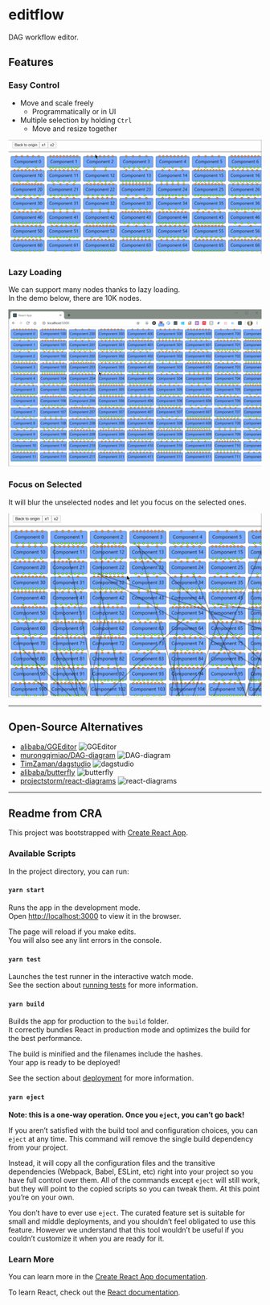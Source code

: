 # editflow

DAG workflow editor.

## Features

### Easy Control

- Move and scale freely
  - Programmatically or in UI
- Multiple selection by holding `Ctrl`
  - Move and resize together

![Easy control](demo/easy-control.gif)

### Lazy Loading

We can support many nodes thanks to lazy loading.  
In the demo below, there are 10K nodes.

![Lazy Loading 10K Nodes](demo/lazy-loading.gif)

### Focus on Selected

It will blur the unselected nodes and let you focus on the selected ones.

![Blur unselected](demo/blur-unselected.gif)

---

## Open-Source Alternatives

- [alibaba/GGEditor](https://github.com/alibaba/GGEditor)
  ![GGEditor](https://camo.githubusercontent.com/8391d76bcc7a7abe8bbe17da3104045a2b109358/68747470733a2f2f696d672e616c6963646e2e636f6d2f7466732f544231636c304c79417a6f4b31526a535a466c58586169345658612d3830302d3430372e676966)
- [murongqimiao/DAG-diagram](https://github.com/murongqimiao/DAG-diagram)
  ![DAG-diagram](https://camo.githubusercontent.com/ca359d0e29db4be5a6aabd28ca4676c8dec86d2a/68747470733a2f2f757365722d676f6c642d63646e2e786974752e696f2f323031392f392f332f313663663632333733343131363237353f773d34383026683d32373226663d67696626733d31363339313835)
- [TimZaman/dagstudio](https://github.com/TimZaman/dagstudio)
  ![dagstudio](https://github.com/TimZaman/dagstudio/raw/master/misc/20160907_dagstudio_ex.gif)
- [alibaba/butterfly](https://github.com/alibaba/butterfly)
  ![butterfly](https://camo.githubusercontent.com/5dd03a6457f868b6f4ff5c5a0f8c3f7a838aa329/68747470733a2f2f696d672e616c6963646e2e636f6d2f7466732f5442316d77723067627231674b306a535a464458586239795658612d313030302d313030302e706e67)
- [projectstorm/react-diagrams](https://github.com/projectstorm/react-diagrams)
  ![react-diagrams](https://raw.githubusercontent.com/projectstorm/react-diagrams/master/.gitbook/assets/example1.jpg)

---

## Readme from CRA

This project was bootstrapped with [Create React App](https://github.com/facebook/create-react-app).

### Available Scripts

In the project directory, you can run:

#### `yarn start`

Runs the app in the development mode.<br />
Open [http://localhost:3000](http://localhost:3000) to view it in the browser.

The page will reload if you make edits.<br />
You will also see any lint errors in the console.

#### `yarn test`

Launches the test runner in the interactive watch mode.<br />
See the section about [running tests](https://facebook.github.io/create-react-app/docs/running-tests) for more information.

#### `yarn build`

Builds the app for production to the `build` folder.<br />
It correctly bundles React in production mode and optimizes the build for the best performance.

The build is minified and the filenames include the hashes.<br />
Your app is ready to be deployed!

See the section about [deployment](https://facebook.github.io/create-react-app/docs/deployment) for more information.

#### `yarn eject`

**Note: this is a one-way operation. Once you `eject`, you can’t go back!**

If you aren’t satisfied with the build tool and configuration choices, you can `eject` at any time. This command will remove the single build dependency from your project.

Instead, it will copy all the configuration files and the transitive dependencies (Webpack, Babel, ESLint, etc) right into your project so you have full control over them. All of the commands except `eject` will still work, but they will point to the copied scripts so you can tweak them. At this point you’re on your own.

You don’t have to ever use `eject`. The curated feature set is suitable for small and middle deployments, and you shouldn’t feel obligated to use this feature. However we understand that this tool wouldn’t be useful if you couldn’t customize it when you are ready for it.

### Learn More

You can learn more in the [Create React App documentation](https://facebook.github.io/create-react-app/docs/getting-started).

To learn React, check out the [React documentation](https://reactjs.org/).
